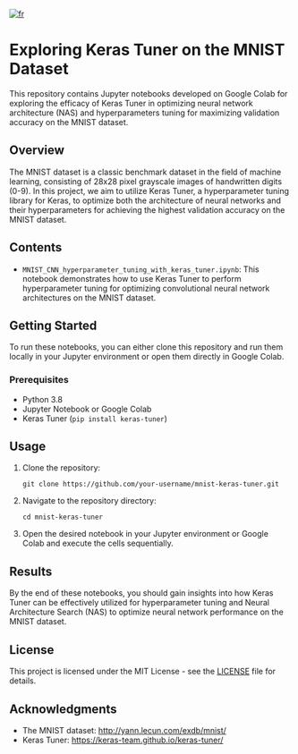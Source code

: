 [![fr](https://img.shields.io/badge/lang-fr-red.svg)](https://github.com/Gjeffroy/mnist-keras-tuner/blob/main/README_fr.md)

# Exploring Keras Tuner on the MNIST Dataset

This repository contains Jupyter notebooks developed on Google Colab for exploring the efficacy of Keras Tuner in optimizing neural network architecture (NAS) and hyperparameters tuning for maximizing validation accuracy on the MNIST dataset.

## Overview

The MNIST dataset is a classic benchmark dataset in the field of machine learning, consisting of 28x28 pixel grayscale images of handwritten digits (0-9). In this project, we aim to utilize Keras Tuner, a hyperparameter tuning library for Keras, to optimize both the architecture of neural networks and their hyperparameters for achieving the highest validation accuracy on the MNIST dataset.

## Contents

- `MNIST_CNN_hyperparameter_tuning_with_keras_tuner.ipynb`: This notebook demonstrates how to use Keras Tuner to perform hyperparameter tuning for optimizing convolutional neural network architectures on the MNIST dataset.

## Getting Started

To run these notebooks, you can either clone this repository and run them locally in your Jupyter environment or open them directly in Google Colab.

### Prerequisites

- Python 3.8
- Jupyter Notebook or Google Colab
- Keras Tuner (`pip install keras-tuner`)

## Usage

1. Clone the repository:

    ```
    git clone https://github.com/your-username/mnist-keras-tuner.git
    ```

2. Navigate to the repository directory:

    ```
    cd mnist-keras-tuner
    ```

3. Open the desired notebook in your Jupyter environment or Google Colab and execute the cells sequentially.

## Results

By the end of these notebooks, you should gain insights into how Keras Tuner can be effectively utilized for hyperparameter tuning and Neural Architecture Search (NAS) to optimize neural network performance on the MNIST dataset.

## License

This project is licensed under the MIT License - see the [LICENSE](https://github.com/Gjeffroy/mnist-keras-tuner/blob/main/LICENSE.md) file for details.

## Acknowledgments

- The MNIST dataset: http://yann.lecun.com/exdb/mnist/
- Keras Tuner: https://keras-team.github.io/keras-tuner/
